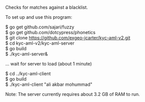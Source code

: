 Checks for matches against a blacklist.  

To set up and use this program:  

$ go get github.com/sajari/fuzzy  
$ go get github.com/dotcypress/phonetics  
$ git clone https://github.com/exgeo-jcarter/kyc-aml-v2.git  
$ cd kyc-aml-v2/kyc-aml-server  
$ go build  
$ ./kyc-aml-server&  

... wait for server to load (about 1 minute)  

$ cd ../kyc-aml-client  
$ go build  
$ ./kyc-aml-client "ali akbar mohummad"  

Note: The server currently requires about 3.2 GB of RAM to run.
